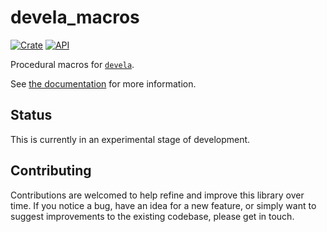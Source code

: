 # devela_macros

[![Crate](https://img.shields.io/crates/v/devela_macros.svg)](https://crates.io/crates/devela_macros)
[![API](https://docs.rs/devela_macros/badge.svg)](https://docs.rs/devela_macros/)

Procedural macros for [`devela`](https://crates.io/crates/devela).

See [the documentation](https://docs.rs/devela_macros/) for more information.

## Status

This is currently in an experimental stage of development.

## Contributing

Contributions are welcomed to help refine and improve this library over time.
If you notice a bug, have an idea for a new feature, or simply want to suggest
improvements to the existing codebase, please get in touch.
